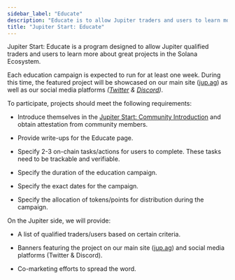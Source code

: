 ```yaml
---
sidebar_label: "Educate"
description: "Educate is to allow Jupiter traders and users to learn more about great projects in Solana"
title: "Jupiter Start: Educate"
---
```


Jupiter Start: Educate is a program designed to allow Jupiter qualified traders and users to learn more about great projects in the Solana Ecosystem.

Each education campaign is expected to run for at least one week. During this time, the featured project will be showcased on our main site ([jup.ag](http://jup.ag/)) as well as our social media platforms *([Twitter](https://twitter.com/JupiterExchange) & [Discord](https://discord.gg/jup))*.

To participate, projects should meet the following requirements:

- Introduce themselves in the [Jupiter Start: Community Introduction](../jupiter-start/community-intro) and obtain attestation from community members.

- Provide write-ups for the Educate page.

- Specify 2-3 on-chain tasks/actions for users to complete. These tasks need to be trackable and verifiable.

- Specify the duration of the education campaign.

- Specify the exact dates for the campaign.

- Specify the allocation of tokens/points for distribution during the campaign.

On the Jupiter side, we will provide:

- A list of qualified traders/users based on certain criteria.

- Banners featuring the project on our main site ([jup.ag](http://jup.ag/)) and social media platforms (Twitter & Discord).

- Co-marketing efforts to spread the word.